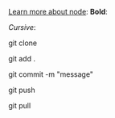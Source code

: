 [Learn more about node](www.nodejs.org):
**Bold**:

*Cursive*:

git clone 

git add . 

git commit -m "message" 

git push 

git pull